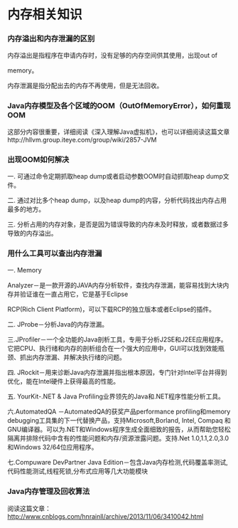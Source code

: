 # 内存相关知识

### 内存溢出和内存泄漏的区别

内存溢出是指程序在申请内存时，没有足够的内存空间供其使用，出现out of

memory。

内存泄漏是指分配出去的内存不再使用，但是无法回收。

### Java内存模型及各个区域的OOM（OutOfMemoryError），如何重现OOM

这部分内容很重要，详细阅读《深入理解Java虚拟机》，也可以详细阅读这篇文章http://hllvm.group.iteye.com/group/wiki/2857-JVM

### 出现OOM如何解决

一. 可通过命令定期抓取heap dump或者启动参数OOM时自动抓取heap dump文件。

二. 通过对比多个heap dump，以及heap dump的内容，分析代码找出内存占用最多的地方。

三. 分析占用的内存对象，是否是因为错误导致的内存未及时释放，或者数据过多导致的内存溢出。

### 用什么工具可以查出内存泄漏

一. Memory

Analyzer－是一款开源的JAVA内存分析软件，查找内存泄漏，能容易找到大块内存并验证谁在一直占用它，它是基于Eclipse

RCP(Rich Client Platform)，可以下载RCP的独立版本或者Eclipse的插件。

二. JProbe－分析Java的内存泄漏。

三.JProfiler－一个全功能的Java剖析工具，专用于分析J2SE和J2EE应用程序。它把CPU、执行绪和内存的剖析组合在一个强大的应用中，GUI可以找到效能瓶颈、抓出内存泄漏、并解决执行绪的问题。

四. JRockit－用来诊断Java内存泄漏并指出根本原因，专门针对Intel平台并得到优化，能在Intel硬件上获得最高的性能。

五. YourKit-.NET & Java Profiling业界领先的Java和.NET程序性能分析工具。

六.AutomatedQA －AutomatedQA的获奖产品performance profiling和memory debugging工具集的下一代替换产品，支持Microsoft,Borland, Intel, Compaq 和 GNU编译器。可以为.NET和Windows程序生成全面细致的报告，从而帮助您轻松隔离并排除代码中含有的性能问题和内存/资源泄露问题。支持.Net 1.0,1.1,2.0,3.0和Windows 32/64位应用程序。

七.Compuware DevPartner Java Edition－包含Java内存检测,代码覆盖率测试,代码性能测试,线程死锁,分布式应用等几大功能模块

### Java内存管理及回收算法

阅读这篇文章：http://www.cnblogs.com/hnrainll/archive/2013/11/06/3410042.html